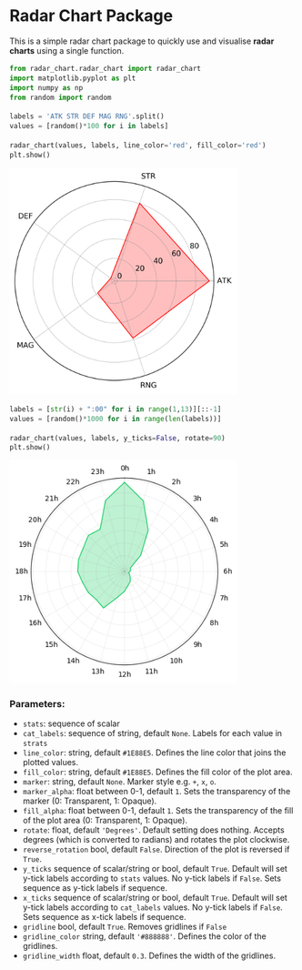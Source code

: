 # Radar Chart Package

This is a simple radar chart package to quickly use and visualise **radar charts** using a single function.

```python
from radar_chart.radar_chart import radar_chart
import matplotlib.pyplot as plt
import numpy as np
from random import random

labels = 'ATK STR DEF MAG RNG'.split()
values = [random()*100 for i in labels]

radar_chart(values, labels, line_color='red', fill_color='red')
plt.show()

```
<img src="https://raw.githubusercontent.com/awaiskhan0/radar_chart/master/output/radar_chart_example_1.png" width="400">


```python
labels = [str(i) + ":00" for i in range(1,13)][::-1]
values = [random()*1000 for i in range(len(labels))]

radar_chart(values, labels, y_ticks=False, rotate=90)
plt.show()
```
<img src="https://raw.githubusercontent.com/awaiskhan0/radar_chart/master/output/radar_chart_example_2.png" width="400">

### Parameters:

* `stats`: sequence of scalar
* `cat_labels`: sequence of string, default `None`. Labels for each value in `strats`
* `line_color`: string, default `#1E88E5`. Defines the line color that joins the plotted values.
* `fill_color`: string, default `#1E88E5`. Defines the fill color of the plot area.
* `marker`: string, default `None`. Marker style e.g. `+`, `x`, `o`.
* `marker_alpha`: float between 0-1, default `1`. Sets the transparency of the marker (0: Transparent, 1: Opaque).
* `fill_alpha`: float between 0-1, default `1`. Sets the transparency of the fill of the plot area (0: Transparent, 1: Opaque).
* `rotate`: float, default `'Degrees'`. Default setting does nothing. Accepts degrees (which is converted to radians) and rotates the plot clockwise.
* `reverse_rotation` bool, default `False`. Direction of the plot is reversed if `True`.
* `y_ticks` sequence of scalar/string or bool, default `True`. Default will set y-tick labels according to `stats` values. No y-tick labels if `False`. Sets sequence as y-tick labels if sequence.
* `x_ticks` sequence of scalar/string or bool, default `True`. Default will set y-tick labels according to `cat_labels` values. No y-tick labels if `False`. Sets sequence as x-tick labels if sequence.
* `gridline` bool, default `True`. Removes gridlines if `False`
* `gridline_color` string, default `'#888888'`. Defines the color of the gridlines.
* `gridline_width` float, default `0.3`. Defines the width of the gridlines.
